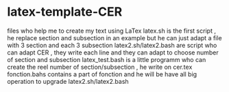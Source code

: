 # latex-template-CER
files who help me to create my text using LaTex
latex.sh is the first script , he replace section and subsection in an example but he can just adapt a file with 3 section and each 3 subsection
latex2.sh/latex2.bash are script who can adapt CER , they write each line and they can adapt to choose number of section and subsection
latex_test.bash is a little programm who can create the reel number of section/subsection , he write on cer.tex
fonction.bahs contains a part of fonction and he will be have all big operation to upgrade latex2.sh/latex2.bash

